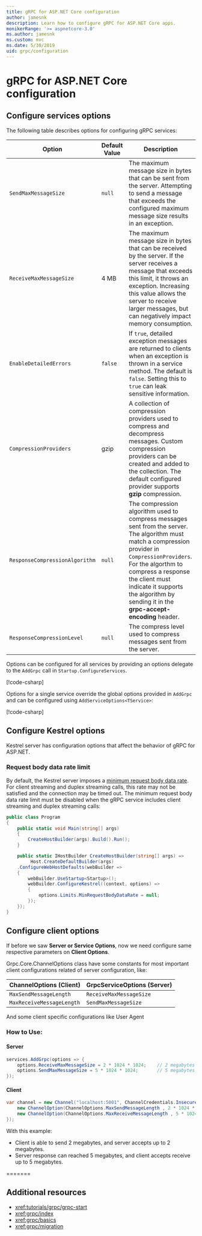 ```yaml
---
title: gRPC for ASP.NET Core configuration
author: jamesnk
description: Learn how to configure gRPC for ASP.NET Core apps.
monikerRange: '>= aspnetcore-3.0'
ms.author: jamesnk
ms.custom: mvc
ms.date: 5/30/2019
uid: grpc/configuration
---
```

# gRPC for ASP.NET Core configuration

## Configure services options

The following table describes options for configuring gRPC services:

| Option | Default Value | Description |
| ------ | ------------- | ----------- |
| `SendMaxMessageSize` | `null` | The maximum message size in bytes that can be sent from the server. Attempting to send a message that exceeds the configured maximum message size results in an exception. |
| `ReceiveMaxMessageSize` | 4 MB | The maximum message size in bytes that can be received by the server. If the server receives a message that exceeds this limit, it throws an exception. Increasing this value allows the server to receive larger messages, but can negatively impact memory consumption. |
| `EnableDetailedErrors` | `false` | If `true`, detailed exception messages are returned to clients when an exception is thrown in a service method. The default is `false`. Setting this to `true` can leak sensitive information. |
| `CompressionProviders` | gzip | A collection of compression providers used to compress and decompress messages. Custom compression providers can be created and added to the collection. The default configured provider supports **gzip** compression. |
| `ResponseCompressionAlgorithm` | `null` | The compression algorithm used to compress messages sent from the server. The algorithm must match a compression provider in `CompressionProviders`. For the algorthm to compress a response the client must indicate it supports the algorithm by sending it in the **grpc-accept-encoding** header. |
| `ResponseCompressionLevel` | `null` | The compress level used to compress messages sent from the server. |

Options can be configured for all services by providing an options delegate to the `AddGrpc` call in `Startup.ConfigureServices`.

[!code-csharp[](~grpc/configuration/sample/GrcpService/Startup.cs?name=snippet)]

Options for a single service override the global options provided in `AddGrpc` and can be configured using `AddServiceOptions<TService>`:

[!code-csharp[](~grpc/configuration/sample/GrcpService/Startup2.cs?name=snippet)]

## Configure Kestrel options

Kestrel server has configuration options that affect the behavior of gRPC for ASP.NET.

### Request body data rate limit

By default, the Kestrel server imposes a [minimum request body data rate](
<xref:Microsoft.AspNetCore.Server.Kestrel.Core.KestrelServerLimits.MinRequestBodyDataRate>). For client streaming and duplex streaming calls, this rate may not be satisfied and the connection may be timed out. The minimum request body data rate limit must be disabled when the gRPC service includes client streaming and duplex streaming calls:

```csharp
public class Program
{
    public static void Main(string[] args)
    {
        CreateHostBuilder(args).Build().Run();
    }

    public static IHostBuilder CreateHostBuilder(string[] args) =>
         Host.CreateDefaultBuilder(args)
    .ConfigureWebHostDefaults(webBuilder =>
    {
        webBuilder.UseStartup<Startup>();
        webBuilder.ConfigureKestrel((context, options) =>
        {
            options.Limits.MinRequestBodyDataRate = null;
        });
    });
}
```

## Configure client options

If before we saw **Server or Service Options**, now we need configure same respective parameters on **Client Options**.

Grpc.Core.ChannelOptions class have some constants for most important client configurations related of server configuration, like:

|ChannelOptions (Client) |  GrpcServiceOptions (Server) |
| ------ | ------------- |
| `MaxSendMessageLength` | `ReceiveMaxMessageSize` | 
| `MaxReceiveMessageLength` | `SendMaxMessageSize` |

And some client specific configurations like User Agent 

### How to Use:

#### Server
```csharp
services.AddGrpc(options => {
    options.ReceiveMaxMessageSize = 2 * 1024 * 1024;    // 2 megabytes
    options.SendMaxMessageSize = 5 * 1024 * 1024;       // 5 megabytes 
});
```

#### Client
```csharp
var channel = new Channel("localhost:5001", ChannelCredentials.Insecure, new[] {
    new ChannelOption(ChannelOptions.MaxSendMessageLength , 2 * 1024 * 1024),      // 2 megabytes
    new ChannelOption(ChannelOptions.MaxReceiveMessageLength , 5 * 1024 * 1024)    // 5 megabytes    
});
```

With this example: 
* Client is able to send 2 megabytes, and server accepts up to 2 megabytes. 
* Server response can reached 5 megabytes, and client accepts receive up to 5 megabytes.



=======

## Additional resources

* <xref:tutorials/grpc/grpc-start>
* <xref:grpc/index>
* <xref:grpc/basics>
* <xref:grpc/migration>
